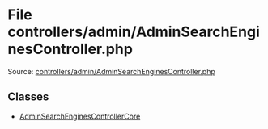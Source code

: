 File controllers/admin/AdminSearchEnginesController.php
=========
Source: [controllers/admin/AdminSearchEnginesController.php](https://github.com/PrestaShop/PrestaShop/blob/1.6.1.1/controllers/admin/AdminSearchEnginesController.php)


Classes
-------

* [AdminSearchEnginesControllerCore](class.AdminSearchEnginesControllerCore)

